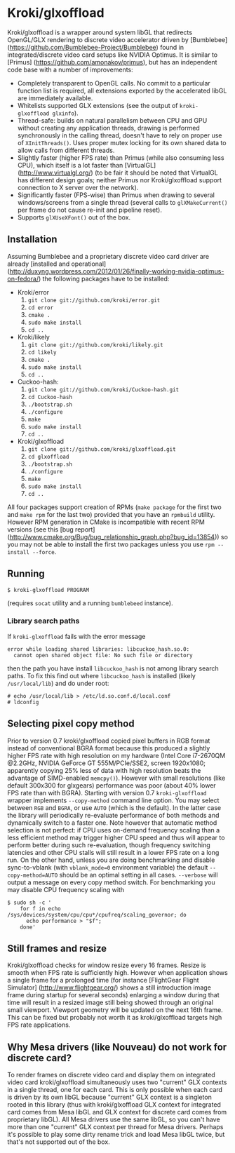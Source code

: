 # Kroki/glxoffload

Kroki/glxoffload is a wrapper around system libGL that redirects
OpenGL/GLX rendering to discrete video accelerator driven by
[Bumblebee] (https://github.com/Bumblebee-Project/Bumblebee) found in
integrated/discrete video card setups like NVIDIA Optimus.  It is
similar to [Primus] (https://github.com/amonakov/primus), but has an
independent code base with a number of improvements:

* Completely transparent to OpenGL calls.  No commit to a particular
  function list is required, all extensions exported by the
  accelerated libGL are immediately available.
* Whitelists supported GLX extensions (see the output of
  `kroki-glxoffload glxinfo`).
* Thread-safe: builds on natural parallelism between CPU and GPU
  without creating any application threads, drawing is performed
  synchronously in the calling thread, doesn't have to rely on proper
  use of `XInitThreads()`.  Uses proper mutex locking for its own
  shared data to allow calls from different threads.
* Slightly faster (higher FPS rate) than Primus (while also consuming
  less CPU), which itself is a lot faster than [VirtualGL]
  (http://www.virtualgl.org/) (to be fair it should be noted that
  VirtualGL has different design goals; neither Primus nor
  Kroki/glxoffload support connection to X server over the network).
* Significantly faster (FPS-wise) than Primus when drawing to several
  windows/screens from a single thread (several calls to
  `glXMakeCurrent()` per frame do not cause re-init and pipeline
  reset).
* Supports `glXUseXFont()` out of the box.


## Installation

Assuming Bumblebee and a proprietary discrete video card driver are
already [installed and operational]
(http://duxyng.wordpress.com/2012/01/26/finally-working-nvidia-optimus-on-fedora/)
the following packages have to be installed:

* Kroki/error
  1. `git clone git://github.com/kroki/error.git`
  2. `cd error`
  3. `cmake .`
  4. `sudo make install`
  5. `cd ..`
* Kroki/likely
  1. `git clone git://github.com/kroki/likely.git`
  2. `cd likely`
  3. `cmake .`
  4. `sudo make install`
  5. `cd ..`
* Cuckoo-hash:
  1. `git clone git://github.com/kroki/Cuckoo-hash.git`
  2. `cd Cuckoo-hash`
  3. `./bootstrap.sh`
  4. `./configure`
  5. `make`
  6. `sudo make install`
  7. `cd ..`
* Kroki/glxoffload
  1. `git clone git://github.com/kroki/glxoffload.git`
  2. `cd glxoffload`
  3. `./bootstrap.sh`
  4. `./configure`
  5. `make`
  6. `sudo make install`
  7. `cd ..`

All four packages support creation of RPMs (`make package` for the
first two and `make rpm` for the last two) provided that you have an
`rpmbuild` utility.  However RPM generation in CMake is incompatible
with recent RPM versions (see this [bug report]
(http://www.cmake.org/Bug/bug_relationship_graph.php?bug_id=13854)) so
you may not be able to install the first two packages unless you use
`rpm --install --force`.


## Running

    $ kroki-glxoffload PROGRAM

(requires `socat` utility and a running `bumblebeed` instance).


### Library search paths

If `kroki-glxoffload` fails with the error message

    error while loading shared libraries: libcuckoo_hash.so.0:
      cannot open shared object file: No such file or directory

then the path you have install `libcuckoo_hash` is not among library
search paths.  To fix this find out where `libcuckoo_hash` is
installed (likely `/usr/local/lib`) and do under root:

    # echo /usr/local/lib > /etc/ld.so.conf.d/local.conf
    # ldconfig


## Selecting pixel copy method

Prior to version 0.7 kroki/glxoffload copied pixel buffers in RGB
format instead of conventional BGRA format because this produced a
slightly higher FPS rate with high resolution on my hardware (Intel
Core i7-2670QM @2.2GHz, NVIDIA GeForce GT 555M/PCIe/SSE2, screen
1920x1080; apparently copying 25% less of data with high resolution
beats the advantage of SIMD-enabled `memcpy()`).  However with small
resolutions (like default 300x300 for glxgears) performance was poor
(about 40% lower FPS rate than with BGRA).  Starting with version 0.7
`kroki-glxoffload` wrapper implements `--copy-method` command line
option.  You may select between `RGB` and `BGRA`, or use `AUTO` (which
is the default).  In the latter case the library will periodically
re-evaluate performance of both methods and dynamically switch to a
faster one.  Note however that automatic method selection is not
perfect: if CPU uses on-demand frequency scaling than a less efficient
method may trigger higher CPU speed and thus will appear to perform
better during such re-evaluation, though frequency switching latencies
and other CPU stalls will still result in a lower FPS rate on a long
run.  On the other hand, unless you are doing benchmarking and disable
sync-to-vblank (with `vblank_mode=0` environment variable) the default
`--copy-method=AUTO` should be an optimal setting in all cases.
`--verbose` will output a message on every copy method switch.  For
benchmarking you may disable CPU frequency scaling with

    $ sudo sh -c '
        for f in echo /sys/devices/system/cpu/cpu*/cpufreq/scaling_governor; do
          echo performance > "$f";
        done'


## Still frames and resize

Kroki/glxoffload checks for window resize every 16 frames.  Resize is
smooth when FPS rate is sufficiently high.  However when application
shows a single frame for a prolonged time (for instance [FlightGear
Flight Simulator] (http://www.flightgear.org/) shows a still
introduction image frame during startup for several seconds) enlarging
a window during that time will result in a resized image still being
showed through an original small viewport.  Viewport geometry will be
updated on the next 16th frame.  This can be fixed but probably not
worth it as kroki/glxoffload targets high FPS rate applications.


## Why Mesa drivers (like Nouveau) do not work for discrete card?

To render frames on discrete video card and display them on integrated
video card kroki/glxoffload simultaneously uses two "current" GLX
contexts in a single thread, one for each card.  This is only possible
when each card is driven by its own libGL because "current" GLX
context is a singleton rooted in this library (thus with
kroki/glxoffload GLX context for integrated card comes from Mesa libGL
and GLX context for discrete card comes from proprietary libGL).  All
Mesa drivers use the same libGL, so you can't have more than one
"current" GLX context per thread for Mesa drivers.  Perhaps it's
possible to play some dirty rename trick and load Mesa libGL twice,
but that's not supported out of the box.
